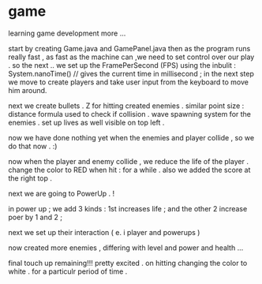 # game
learning game development more ... 

start by creating Game.java and GamePanel.java 
then as the program runs really fast , as fast as the machine can ,we need to set control over our play .
so the next ..
we set up the FramePerSecond (FPS)
using the inbulit : System.nanoTime() // gives the current time in millisecond ;
in the next step we move to create players and take user input from the keyboard to move him around.

next we create bullets .
Z for hitting
created enemies .
similar point size :  distance formula used to check if collision .
wave spawning system for the enemies .
set up lives as well visible on top left .


now we have done nothing yet when the enemies and player collide , so we do that now . :) 

now when the player and enemy collide , we reduce the life of the player .
change the color to RED when hit : for a while .
also we added the score at the right top . 

next we are going to PowerUp . ! 

in power up ; we add 3 kinds : 
1st increases life ; 
and the other 2 increase poer by 1 and 2 ; 

next we set up their interaction ( e. i player and powerups ) 

now created more enemies , differing with level and power and health ...

final touch up remaining!!! pretty excited . 
on hitting changing the color to white . for a particulr period of time .


